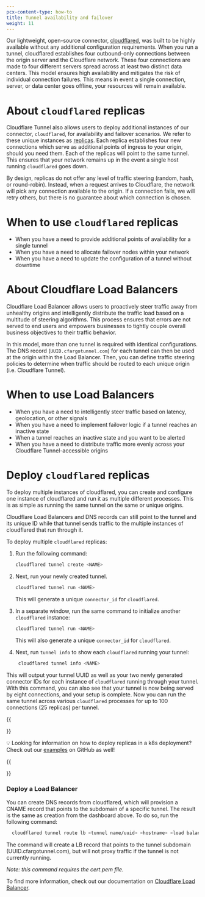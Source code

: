 ```yaml
---
pcx-content-type: how-to
title: Tunnel availability and failover
weight: 11
---
```


Our lightweight, open-source connector, [cloudflared]([url](https://github.com/cloudflare/cloudflared)), was built to be highly available without any additional configuration requirements. When you run a tunnel, cloudflared establishes four outbound-only connections between the origin server and the Cloudflare network. These four connections are made to four different servers spread across at least two distinct data centers. This model ensures high availability and mitigates the risk of individual connection failures. This means in event a single connection, server, or data center goes offline, your resources will remain available.

# About `cloudflared` replicas

Cloudflare Tunnel also allows users to deploy additional instances of our connector, `cloudflared`, for availability and failover scenarios. We refer to these unique instances as [replicas]([url](https://developers.cloudflare.com/cloudflare-one/connections/connect-apps/install-and-setup/tunnel-useful-terms/#connector)). Each replica establishes four new connections which serve as additional points of ingress to your origin, should you need them. Each of the replicas will point to the same tunnel. This ensures that your network remains up in the event a single host running `cloudflared` goes down. 

By design, replicas do not offer any level of traffic steering (random, hash, or round-robin). Instead, when a request arrives to Cloudflare, the network will pick any connection available to the origin. If a connection fails, we will retry others, but there is no guarantee about which connection is chosen. 

# When to use `cloudflared` replicas
- When you have a need to provide additional points of availability for a single tunnel
- When you have a need to allocate failover nodes within your network
- When you have a need to update the configuration of a tunnel without downtime

# About Cloudflare Load Balancers

Cloudflare Load Balancer allows users to proactively steer traffic away from unhealthy origins and intelligently distribute the traffic load based on a multitude of steering algorithms. This process ensures that errors are not served to end users and empowers businesses to tightly couple overall business objectives to their traffic behavior.

In this model, more than one tunnel is required with identical configurations. The DNS record (`UUID.cfargotunnel.com`) for each tunnel can then be used at the origin within the Load Balancer. Then, you can define traffic steering policies to determine when traffic should be routed to each unique origin (i.e. Cloudflare Tunnel). 

# When to use Load Balancers
- When you have a need to intelligently steer traffic based on latency, geolocation, or other signals
- When you have a need to implement failover logic if a tunnel reaches an inactive state
- When a tunnel reaches an inactive state and you want to be alerted 
- When you have a need to distribute traffic more evenly across your Cloudflare Tunnel-accessible origins

# Deploy `cloudflared` replicas

To deploy multiple instances of cloudflared, you can create and configure one instance of cloudflared and run it as multiple different processes. This is as simple as running the same tunnel on the same or unique origins. 

Cloudflare Load Balancers and DNS records can still point to the tunnel and its unique ID while that tunnel sends traffic to the multiple instances of cloudflared that run through it.

To deploy multiple `cloudflared` replicas:

1. Run the following command:

    ```bash
    cloudflared tunnel create <NAME>
    ```

2. Next, run your newly created tunnel.

    ```bash
    cloudflared tunnel run <NAME>
    ```

    This will generate a unique `connector_id` for `cloudflared`.

3. In a separate window, run the same command to initialize another `cloudflared` instance:

    ```bash
    cloudflared tunnel run <NAME>
    ```

    This will also generate a unique `connector_id` for `cloudflared`.

4. Next, run `tunnel info` to show each `cloudflared` running your tunnel:

   ```bash
    cloudflared tunnel info <NAME>
   ```

This will output your tunnel UUID as well as your two newly generated connector IDs for each instance of `cloudflared` running through your tunnel. With this command, you can also see that your tunnel is now being served by eight connections, and your setup is complete. Now you can run the same tunnel across various `cloudflared` processes for up to 100 connections (25 replicas) per tunnel.

{{<Aside>}}
  
💡 Looking for information on how to deploy replicas in a k8s deployment? Check out our [examples]([url](https://github.com/cloudflare/argo-tunnel-examples/tree/master/named-tunnel-k8s)) on GitHub as well!
  
{{<Aside>}}

# Deploy a Load Balancer

You can create DNS records from cloudflared, which will provision a CNAME record that points to the subdomain of a specific tunnel. The result is the same as creation from the dashboard above.
To do so, run the following command:

  ```bash
    cloudflared tunnel route lb <tunnel name/uuid> <hostname> <load balancer pool>
  ```

The command will create a LB record that points to the tunnel subdomain (UUID.cfargotunnel.com), but will not proxy traffic if the tunnel is not currently running.

_Note: this command requires the cert.pem file._
  
To find more information, check out our documentation on [Cloudflare Load Balancer]([url](https://developers.cloudflare.com/load-balancing/)). 
